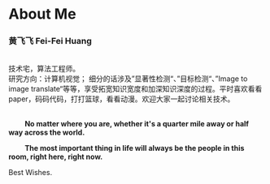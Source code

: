 # About Me


### 黄飞飞 Fei-Fei Huang
<br>
技术宅，算法工程师。
<br>
研究方向：计算机视觉；
细分的话涉及”显著性检测“、”目标检测“、”Image to image translate“等等，享受拓宽知识宽度和加深知识深度的过程。平时喜欢看看paper，码码代码，打打篮球，看看动漫。欢迎大家一起讨论相关技术。
<br>
<br>

&emsp;&emsp; **No matter where you are, whether it's a quarter mile away or half way across the world.**

&emsp;&emsp; **The most important thing in life will always be the people in this room, right here, right now.**

Best Wishes.

